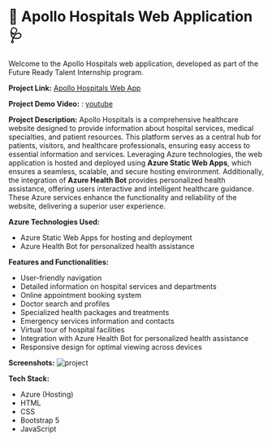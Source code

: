 # 🏥 Apollo Hospitals Web Application 🩺

Welcome to the Apollo Hospitals web application, developed as part of the Future Ready Talent Internship program.

**Project Link:** [Apollo Hospitals Web App](https://wonderful-sky-0d17cc010.5.azurestaticapps.net/)

**Project Demo Video:** : [youtube](https://www.youtube.com/watch?v=GUIe5nEN4kQ)

**Project Description:** Apollo Hospitals is a comprehensive healthcare website designed to provide information about hospital services, medical specialties, and patient resources. This platform serves as a central hub for patients, visitors, and healthcare professionals, ensuring easy access to essential information and services. Leveraging Azure technologies, the web application is hosted and deployed using **Azure Static Web Apps**, which ensures a seamless, scalable, and secure hosting environment. Additionally, the integration of **Azure Health Bot** provides personalized health assistance, offering users interactive and intelligent healthcare guidance. These Azure services enhance the functionality and reliability of the website, delivering a superior user experience.

**Azure Technologies Used:**
- Azure Static Web Apps for hosting and deployment
- Azure Health Bot for personalized health assistance

**Features and Functionalities:**
- User-friendly navigation
- Detailed information on hospital services and departments
- Online appointment booking system
- Doctor search and profiles
- Specialized health packages and treatments
- Emergency services information and contacts
- Virtual tour of hospital facilities
- Integration with Azure Health Bot for personalized health assistance
- Responsive design for optimal viewing across devices

**Screenshots:**
![project](https://github.com/GollaDhanushkumar/Future-ready-talent/assets/163522936/dd989910-5147-4554-a16f-8b8f404bc745)


**Tech Stack:**
- Azure (Hosting)
- HTML
- CSS
- Bootstrap 5
- JavaScript 

